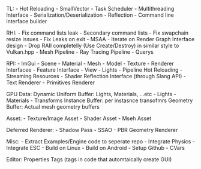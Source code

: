 TL:
    - Hot Reloading
    - SmallVector
    - Task Scheduler
    - Multithreading Interface
    - Serialization/Deserialization
    - Reflection
    - Command line interface builder

RHI:
    - Fix command lists leak
    - Secondary command lists
    - Fix swapchain resize issues
    - Fix Leaks on exit
    - MSAA
    - Iterate on Render Graph Interface design
    - Drop RAII completelly (Use Create/Destroy) in similar style to Vulkan.hpp
    - Mesh Pipeline
    - Ray Tracing Pipeline
    - Querys

RPI:
    - ImGui
    - Scene
    - Material
    - Mesh
    - Model
    - Texture
    - Renderer Interfacee
    - Feature Interface
    - View
    - Lights
    - Pipeline Hot Reloading
    - Streaming Resources
    - Shader Reflection Interface (through Slang API)
    - Text Renderer
    - Primitives Renderer

GPU Data:
    Dynamic Uniform Buffer: Lights, Materials, ...etc
        - Lights
        - Materials
        - Transforms
    Instance Buffer: per instasnce transofmrs
    Geometry Buffer: Actual mesh geometry buffers

Asset:
    - Texture/Image Asset
    - Shader Asset
    - Mseh Asset

Deferred Renderer:
    - Shadow Pass
    - SSAO
    - PBR Geometry Renderer

Misc:
    - Extract Examples/Engine code to seperate repo
    - Integrate Physics
    - Integrate ESC
    - Build on Linux
    - Build on Android
    - Setup Github
    - CVars

Editor:
    Properties Tags (tags in code that automtaically create GUI)